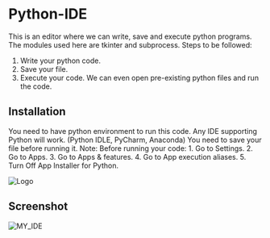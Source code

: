 
# Python-IDE

This is an editor where we can write, save and execute python programs. The modules used here are tkinter and subprocess. Steps to be followed:

1. Write your python code.
2. Save your file.
3. Execute your code. We can even open pre-existing python files and run the code.


## Installation

You need to have python environment to run this code.
Any IDE supporting Python will work.
(Python IDLE, PyCharm, Anaconda)
You need to save your file before running it.
Note: Before running your code:
                           1. Go to Settings.
                           2. Go to Apps.
                           3. Go to Apps & features.
                           4. Go to App execution aliases.
                           5. Turn Off App Installer for Python.


![Logo](https://th.bing.com/th/id/OIP.EDwREtDcIKfIv5km6g9x2wHaHN?pid=ImgDet&rs=1)
## Screenshot
![MY_IDE](https://user-images.githubusercontent.com/59824018/170886172-8542e361-27d1-4a6d-976f-3b9e41677da1.png)
